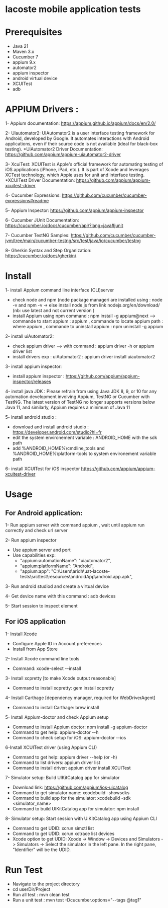 # lacoste mobile application tests


# Prerequisites
* Java 21
* Maven 3.x
* Cucumber 7
* appium 9.x
* automator2
* appium inspector
* android virtual device
* XCUITest
* adb 

# APPIUM Drivers :
1- Appium documentation: https://appium.github.io/appium/docs/en/2.0/

2- UIautomator2: UIAutomator2 is a user interface testing framework for Android, developed by Google. It automates interactions with Android applications, even if their source code is not available (ideal for black-box testing).
*UiAutomator2 Driver Documentation: https://github.com/appium/appium-uiautomator2-driver

3- XcuiTest: XCUITest is Apple's official framework for automating testing of iOS applications (iPhone, iPad, etc.). It is part of Xcode and leverages XCTest technology, which Apple uses for unit and interface testing.
*XCUITest Driver Documentation:  https://github.com/appium/appium-xcuitest-driver

4- Cucumber Expressions: https://github.com/cucumber/cucumber-expressions#readme

5- Appium Inspector: https://github.com/appium/appium-inspector

6- Cucumber JUnit Documentation: https://cucumber.io/docs/cucumber/api/?lang=java#junit

7- Cucumber TestNG Samples: https://github.com/cucumber/cucumber-jvm/tree/main/cucumber-testng/src/test/java/io/cucumber/testng

8- Gherkin Syntax and Step Organization: https://cucumber.io/docs/gherkin/



# Install 
1- install Appium command line interface (CLI)server
* check node and npm (node package manageri are installed using : node -v   and  npm -v -> else install node.js from link nodejs.org/en/download/ (nb: use latest and not current version )
* install Appium using npm command : npm install -g appium@next --> commande to start appium : appium  , commande to locate appium path : where appium , commande to uninstall appium : npm uninstall -g appium

2- install uiAutomator2:
* check appium driver -->  with command : appium driver -h   or appium driver list
* install drivers exp :   uiAutomator2 : appium driver install uiautomator2

3- install appium inspector:
* install appium inspector : https://github.com/appium/appium-inspector/releases

4- install java JDK :  Please refrain from using Java JDK 8, 9, or 10 for any automation development involving Appium, TestNG or Cucumber with TestNG. The latest version of TestNG no longer supports versions below Java 11, and similarly, Appium requires a minimum of Java 11

5- install android studio :
* download and install android studio : https://developer.android.com/studio?hl=fr
* edit the system environement variable  : ANDROID_HOME with the sdk path
* add %ANDROID_HOME%\cmdline_tools  and %ANDROID_HOME%\platform-tools  to system environement variable path

6- install XCUITest for iOS inspector  https://github.com/appium/appium-xcuitest-driver


# Usage

## For Android application:
1- Run appium server with command appium , wait until appium run correctly and check url server 

2- Run appium inspector
* Use appium server and port 
* Use capabilities exp:
  - "appium:automationName": "uiautomator2",
  - "appium:platformName": "Android",
  - "appium:app": "C:\\Users\\aridh\\uat-lacoste-tests\\src\\test\\resources\\androidApp\\android.app.apk",
  
3- Run android studiod and create a virtual device 

4- Get device name with this command : adb devices

5- Start session to inspect element
  
## For iOS application
1- Install Xcode
* Configure Apple ID in Account preferences
* Install from App Store

2- Install Xcode command line tools
* Command: xcode-select --install

3- Install xcpretty [to make Xcode output reasonable]
* Command to install xcpretty: gem install xcpretty

4- Install Carthage [dependency manager, required for WebDriverAgent]
* Command to install Carthage: brew install 

5- Install Appium-doctor and check Appium setup
* Command to install Appium doctor: npm install -g appium-doctor
* Command to get help: appium-doctor --h
* Command to check setup for iOS: appium-doctor --ios

6-Install XCUITest driver (using Appium CLI)
* Command to get help: appium driver --help (or -h)
* Command to list drivers: appium driver list
* Command to install driver: appium driver install XCUITest

7- Simulator setup: Build UIKitCatalog app for simulator
* Download link: https://github.com/appium/ios-uicatalog
* Command to get simulator name: xcodebuild -showsdks
* Command to build app for the simulator: xcodebuild -sdk <simulator_name>
* Command to build UIKitCatalog app for simulator: npm install

8- Simulator setup: Start session with UIKitCatalog app using Appium CLI
* Command to get UDID: xcrun simctl list
* Command to get UDID: xcrun xctrace list devices
* Xcode option to get UDID: Xcode -> Window -> Devices and Simulators -> Simulators -> Select the simulator in the left pane. In the right pane, "Identifier" will be the UDID.


# Run Test
* Navigate to the project directory
* cd userDir/Project
* Run all test : mvn clean test
* Run a unit test : mvn test -Dcucumber.options="--tags @tag1"



